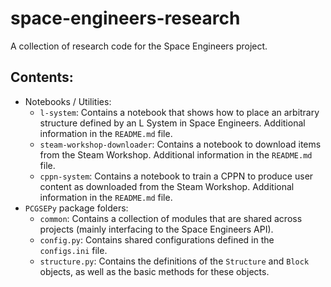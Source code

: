 # space-engineers-research
A collection of research code for the Space Engineers project.

## Contents:
- Notebooks / Utilities:
    - `l-system`: Contains a notebook that shows how to place an arbitrary structure defined by an L System in Space Engineers. Additional information in the `README.md` file.
    - `steam-workshop-downloader`: Contains a notebook to download items from the Steam Workshop. Additional information in the `README.md` file.
    - `cppn-system`: Contains a notebook to train a CPPN to produce user content as downloaded from the Steam Workshop. Additional information in the `README.md` file.
- `PCGSEPy` package folders:
    - `common`: Contains a collection of modules that are shared across projects (mainly interfacing to the Space Engineers API).
    - `config.py`: Contains shared configurations defined in the `configs.ini` file.
    - `structure.py`: Contains the definitions of the `Structure` and `Block` objects, as well as the basic methods for these objects.